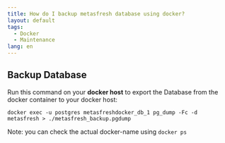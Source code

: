 ```yaml
---
title: How do I backup metasfresh database using docker?
layout: default
tags:  
  - Docker
  - Maintenance
lang: en
---
```


## Backup Database

Run this command on your **docker host** to export the Database from the docker container to your docker host:

`docker exec -u postgres metasfreshdocker_db_1 pg_dump -Fc -d metasfresh > ./metasfresh_backup.pgdump `

Note: you can check the actual docker-name using `docker ps`
